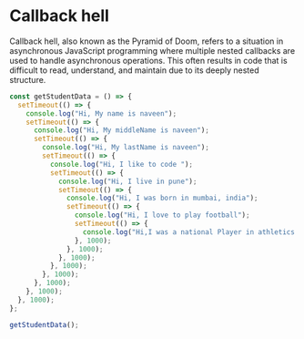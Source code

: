 #  Callback hell

Callback hell, also known as the Pyramid of Doom, refers to a situation in asynchronous JavaScript programming where multiple nested callbacks are used to handle asynchronous operations. This often results in code that is difficult to read, understand, and maintain due to its deeply nested structure.
```js
const getStudentData = () => {
  setTimeout(() => {
    console.log("Hi, My name is naveen");
    setTimeout(() => {
      console.log("Hi, My middleName is naveen");
      setTimeout(() => {
        console.log("Hi, My lastName is naveen");
        setTimeout(() => {
          console.log("Hi, I like to code ");
          setTimeout(() => {
            console.log("Hi, I live in pune");
            setTimeout(() => {
              console.log("Hi, I was born in mumbai, india");
              setTimeout(() => {
                console.log("Hi, I love to play football");
                setTimeout(() => {
                  console.log("Hi,I was a national Player in athletics ");
                }, 1000);
              }, 1000);
            }, 1000);
          }, 1000);
        }, 1000);
      }, 1000);
    }, 1000);
  }, 1000);
};

getStudentData();
```